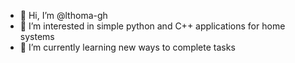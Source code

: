 - 👋 Hi, I’m @lthoma-gh
- 👀 I’m interested in simple python and C++ applications for home systems
- 🌱 I’m currently learning new ways to complete tasks

<!---
lthoma-gh/lthoma-gh is a ✨ special ✨ repository because its `README.md` (this file) appears on your GitHub profile.
You can click the Preview link to take a look at your changes.
--->
